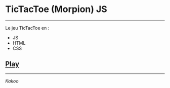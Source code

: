 # TicTacToe (Morpion) JS
___

Le jeu TicTacToe en :
- JS
- HTML
- CSS

## [Play](https://KakooES.github.io/TicTacToe-JS/)

___

*Kakoo*